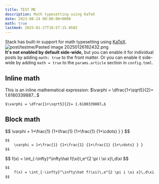 ```yaml
---
title: TEST ME
description: Math typesetting using KaTeX
date: 2023-08-24 00:00:00+0000
math: true
lastmod: 2025-01-27T10:57:15.058Z
---
```

Stack has built-in support for math typesetting using [KaTeX](https://katex.org/).\
![post/testme/Pasted image 20250126182432.png](/static2/post/testme/Pasted%20image%2020250126182432.png)\
**It's not enabled by default side-wide,** but you can enable it for individual posts by adding `math: true` to the front matter. Or you can enable it side-wide by adding `math = true` to the `params.article` section in `config.toml`.

## Inline math

This is an inline mathematical expression: $\varphi = \dfrac{1+\sqrt5}{2}= 1.6180339887…$

```markdown
$\varphi = \dfrac{1+\sqrt5}{2}= 1.6180339887…$
```

## Block math

<div>
$$
    \varphi = 1+\frac{1} {1+\frac{1} {1+\frac{1} {1+\cdots} } } 
$$
</div>

```markdown
$$
    \varphi = 1+\frac{1} {1+\frac{1} {1+\frac{1} {1+\cdots} } } 
$$
```

<div>
$$
    f(x) = \int_{-\infty}^\infty\hat f(\xi)\,e^{2 \pi i \xi x}\,d\xi
$$
</div>

```markdown
$$
    f(x) = \int_{-\infty}^\infty\hat f(\xi)\,e^{2 \pi i \xi x}\,d\xi
$$
```
